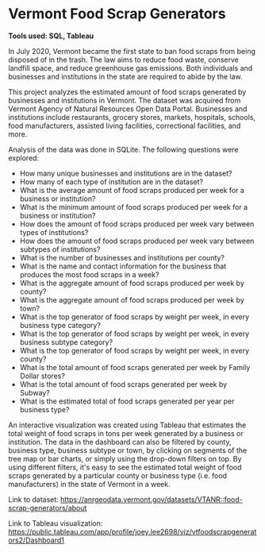 # Vermont Food Scrap Generators

**Tools used: SQL, Tableau**

In July 2020, Vermont became the first state to ban food scraps from being disposed of in the trash. The law aims to reduce food waste, conserve landfill space, and reduce greenhouse gas emissions. Both individuals and businesses and institutions in the state are required to abide by the law.

This project analyzes the estimated amount of food scraps generated by businesses and institutions in Vermont. The dataset was acquired from Vermont Agency of Natural Resources Open Data Portal. Businesses and institutions include restaurants, grocery stores, markets, hospitals, schools, food manufacturers, assisted living facilities, correctional facilities, and more.

Analysis of the data was done in SQLite. The following questions were explored:

- How many unique businesses and institutions are in the dataset?
- How many of each type of institution are in the dataset?
- What is the average amount of food scraps produced per week for a business or institution?
- What is the minimum amount of food scraps produced per week for a business or institution?
- How does the amount of food scraps produced per week vary between types of institutions?
- How does the amount of food scraps produced per week vary between subtypes of institutions?
- What is the number of businesses and institutions per county?
- What is the name and contact information for the business that produces the most food scraps in a week?
- What is the aggregate amount of food scraps produced per week by county?
- What is the aggregate amount of food scraps produced per week by town?
- What is the top generator of food scraps by weight per week, in every business type category?
- What is the top generator of food scraps by weight per week, in every business subtype category?
- What is the top generator of food scraps by weight per week, in every county?
- What is the total amount of food scraps generated per week by Family Dollar stores?
- What is the total amount of food scraps generated per week by Subway?
- What is the estimated total of food scraps generated per year per business type?

An interactive visualization was created using Tableau that estimates the total weight of food scraps in tons per week generated by a business or institution. The data in the dashboard can also be filtered by county, business type, business subtype or town, by clicking on segments of the tree map or bar charts, or simply using the drop-down filters on top. By using different filters, it's easy to see the estimated total weight of food scraps generated by a particular county or business type (i.e. food manufacturers) in the state of Vermont in a week.

Link to dataset: https://anrgeodata.vermont.gov/datasets/VTANR::food-scrap-generators/about

Link to Tableau visualization: https://public.tableau.com/app/profile/joey.lee2698/viz/vtfoodscrapgenerators2/Dashboard1


